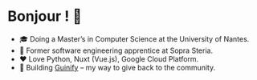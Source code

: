 # Bonjour ! 🤗

- 🎓 Doing a Master’s in Computer Science at the University of Nantes.
- 💼 Former software engineering apprentice at Sopra Steria.
- ❤️ Love Python, Nuxt (Vue.js), Google Cloud Platform.
- 🌟 Building [Guinify](https://github.com/guinify) – my way to give back to the community.
